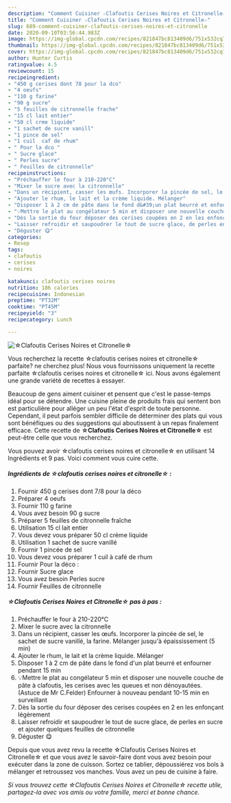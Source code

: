 ```yaml
---
description: "Comment Cuisiner ☆Clafoutis Cerises Noires et Citronelle☆"
title: "Comment Cuisiner ☆Clafoutis Cerises Noires et Citronelle☆"
slug: 689-comment-cuisiner-clafoutis-cerises-noires-et-citronelle
date: 2020-09-10T03:56:44.983Z
image: https://img-global.cpcdn.com/recipes/821847bc813409d6/751x532cq70/☆clafoutis-cerises-noires-et-citronelle☆-photo-principale-de-la-recette.jpg
thumbnail: https://img-global.cpcdn.com/recipes/821847bc813409d6/751x532cq70/☆clafoutis-cerises-noires-et-citronelle☆-photo-principale-de-la-recette.jpg
cover: https://img-global.cpcdn.com/recipes/821847bc813409d6/751x532cq70/☆clafoutis-cerises-noires-et-citronelle☆-photo-principale-de-la-recette.jpg
author: Hunter Curtis
ratingvalue: 4.5
reviewcount: 15
recipeingredient:
- "450 g cerises dont 78 pour la dco"
- "4 oeufs"
- "110 g farine"
- "90 g sucre"
- "5 feuilles de citronnelle frache"
- "15 cl lait entier"
- "50 cl crme liquide"
- "1 sachet de sucre vanill"
- "1 pince de sel"
- "1 cuil  caf de rhum"
- " Pour la dco "
- " Sucre glace"
- " Perles sucre"
- " Feuilles de citronnelle"
recipeinstructions:
- "Préchauffer le four à 210-220°C"
- "Mixer le sucre avec la citronnelle"
- "Dans un récipient, casser les œufs. Incorporer la pincée de sel, le sachet de sucre vanillé, la farine. Mélanger jusqu&#39;à épaississement (5 min)"
- "Ajouter le rhum, le lait et la crème liquide. Mélanger"
- "Disposer 1 à 2 cm de pâte dans le fond d&#39;un plat beurré et enfourner pendant 15 min"
- "💡Mettre le plat au congélateur 5 min et disposer une nouvelle couche de pâte à clafoutis, les cerises avec les queues et non dénoyautées. (Astuce de Mr C.Felder) Enfourner à nouveau pendant 10-15 min en surveillant"
- "Dès la sortie du four déposer des cerises coupées en 2 en les enfonçant légèrement"
- "Laisser refroidir et saupoudrer le tout de sucre glace, de perles en sucre et ajouter quelques feuilles de citronnelle"
- "Déguster 😋"
categories:
- Resep
tags:
- clafoutis
- cerises
- noires

katakunci: clafoutis cerises noires 
nutrition: 186 calories
recipecuisine: Indonesian
preptime: "PT32M"
cooktime: "PT45M"
recipeyield: "3"
recipecategory: Lunch

---
```



![☆Clafoutis Cerises Noires et Citronelle☆](https://img-global.cpcdn.com/recipes/821847bc813409d6/751x532cq70/☆clafoutis-cerises-noires-et-citronelle☆-photo-principale-de-la-recette.jpg)

Vous recherchez la recette ☆clafoutis cerises noires et citronelle☆ parfaite? ne cherchez plus! Nous vous fournissons uniquement la recette parfaite ☆clafoutis cerises noires et citronelle☆ ici. Nous avons également une grande variété de recettes à essayer.

Beaucoup de gens aiment cuisiner et pensent que c'est le passe-temps idéal pour se détendre. Une cuisine pleine de produits frais qui sentent bon est particulière pour alléger un peu l'état d'esprit de toute personne. Cependant, il peut parfois sembler difficile de déterminer des plats qui vous sont bénéfiques ou des suggestions qui aboutissent à un repas finalement efficace. Cette recette de <strong> ☆Clafoutis Cerises Noires et Citronelle☆ </strong> est peut-être celle que vous recherchez.

<!--inarticleads1-->

Vous pouvez avoir ☆clafoutis cerises noires et citronelle☆ en utilisant 14 Ingrédients et 9 pas. Voici comment vous cuire cette.

##### Ingrédients de ☆clafoutis cerises noires et citronelle☆ :

1. Fournir 450 g cerises dont 7/8 pour la déco
1. Préparer 4 oeufs
1. Fournir 110 g farine
1. Vous avez besoin 90 g sucre
1. Préparer 5 feuilles de citronnelle fraîche
1. Utilisation 15 cl lait entier
1. Vous devez vous préparer 50 cl crème liquide
1. Utilisation 1 sachet de sucre vanillé
1. Fournir 1 pincée de sel
1. Vous devez vous préparer 1 cuil à café de rhum
1. Fournir  Pour la déco :
1. Fournir  Sucre glace
1. Vous avez besoin  Perles sucre
1. Fournir  Feuilles de citronnelle




<!--inarticleads2-->

##### ☆Clafoutis Cerises Noires et Citronelle☆ pas à pas :

1. Préchauffer le four à 210-220°C
1. Mixer le sucre avec la citronnelle
1. Dans un récipient, casser les œufs. Incorporer la pincée de sel, le sachet de sucre vanillé, la farine. Mélanger jusqu&#39;à épaississement (5 min)
1. Ajouter le rhum, le lait et la crème liquide. Mélanger
1. Disposer 1 à 2 cm de pâte dans le fond d&#39;un plat beurré et enfourner pendant 15 min
1. 💡Mettre le plat au congélateur 5 min et disposer une nouvelle couche de pâte à clafoutis, les cerises avec les queues et non dénoyautées. (Astuce de Mr C.Felder) Enfourner à nouveau pendant 10-15 min en surveillant
1. Dès la sortie du four déposer des cerises coupées en 2 en les enfonçant légèrement
1. Laisser refroidir et saupoudrer le tout de sucre glace, de perles en sucre et ajouter quelques feuilles de citronnelle
1. Déguster 😋




<!--inarticleads1-->

<p>
Depuis que vous avez revu la recette ☆Clafoutis Cerises Noires et Citronelle☆ et que vous avez le savoir-faire dont vous avez besoin pour exécuter dans la zone de cuisson. Sortez ce tablier, dépoussiérez vos bols à mélanger et retroussez vos manches. Vous avez un peu de cuisine à faire.
</p>

<p>
<i>Si vous trouvez cette ☆Clafoutis Cerises Noires et Citronelle☆ recette utile, partagez-la avec vos amis ou votre famille, merci et bonne chance.</i>
</p>
